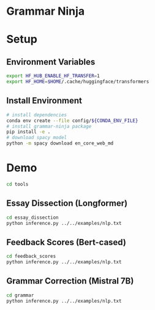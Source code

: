 # Grammar Ninja

# Setup

## Environment Variables

```bash
export HF_HUB_ENABLE_HF_TRANSFER=1
export HF_HOME=$HOME/.cache/huggingface/transformers
```

## Install Environment

```bash
# install dependencies
conda env create --file config/${CONDA_ENV_FILE}
# install grammar-ninja package
pip install -e .
# download spacy model
python -m spacy download en_core_web_md
```

# Demo

```bash
cd tools
```

## Essay Dissection (Longformer)

```bash
cd essay_dissection
python inference.py ../../examples/nlp.txt
```

## Feedback Scores (Bert-cased)

```bash
cd feedback_scores
python inference.py ../../examples/nlp.txt
```

## Grammar Correction (Mistral 7B)

```bash
cd grammar
python inference.py ../../examples/nlp.txt
```